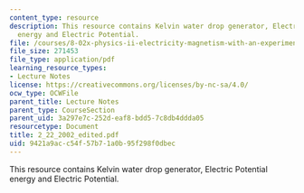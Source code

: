 ```yaml
---
content_type: resource
description: This resource contains Kelvin water drop generator, Electric Potential
  energy and Electric Potential.
file: /courses/8-02x-physics-ii-electricity-magnetism-with-an-experimental-focus-spring-2005/9421a9acc54f57b71a0b95f298f0dbec_2_22_2002_edited.pdf
file_size: 271453
file_type: application/pdf
learning_resource_types:
- Lecture Notes
license: https://creativecommons.org/licenses/by-nc-sa/4.0/
ocw_type: OCWFile
parent_title: Lecture Notes
parent_type: CourseSection
parent_uid: 3a297e7c-252d-eaf8-bdd5-7c8db4ddda05
resourcetype: Document
title: 2_22_2002_edited.pdf
uid: 9421a9ac-c54f-57b7-1a0b-95f298f0dbec
---
```

This resource contains Kelvin water drop generator, Electric Potential energy and Electric Potential.